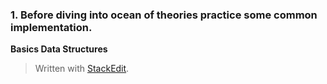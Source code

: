 
### 1. Before diving into ocean of theories practice some common implementation.
 **Basics Data Structures**
   
> Written with [StackEdit](https://stackedit.io/).
<!--stackedit_data:
eyJoaXN0b3J5IjpbMTUxODM5NTcxM119
-->
